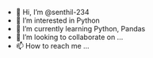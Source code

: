 - 👋 Hi, I’m @senthil-234
- 👀 I’m interested in Python
- 🌱 I’m currently learning Python, Pandas
- 💞️ I’m looking to collaborate on ...
- 📫 How to reach me ...

<!---
senthil-234/senthil-234 is a ✨ special ✨ repository because its `README.md` (this file) appears on your GitHub profile.
You can click the Preview link to take a look at your changes.
--->
